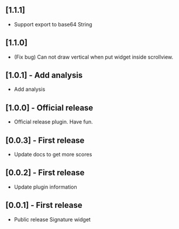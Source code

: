 ## [1.1.1]

* Support export to base64 String

## [1.1.0]

* (Fix bug) Can not draw vertical when put widget inside scrollview.

## [1.0.1] - Add analysis

* Add analysis

## [1.0.0] - Official release

* Official release plugin. Have fun.


## [0.0.3] - First release

* Update docs to get more scores

## [0.0.2] - First release

* Update plugin information

## [0.0.1] - First release

* Public release Signature widget
